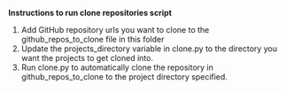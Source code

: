 **Instructions to run clone repositories script**
1) Add GitHub repository urls you want to clone to the github_repos_to_clone file in this folder
2) Update the projects_directory variable in clone.py to the directory you want the projects to get cloned into. 
3) Run clone.py to automatically clone the repository in github_repos_to_clone to the project directory specified.